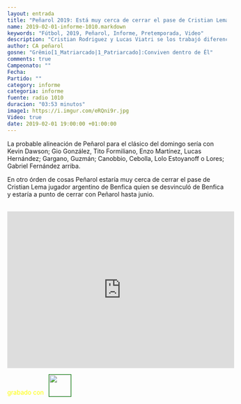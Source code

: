 ```yaml
---
layout: entrada
title: "Peñarol 2019: Está muy cerca de cerrar el pase de Cristian Lema, zaguero de Benfica"
name: 2019-02-01-informe-1010.markdown
keywords: "Fútbol, 2019, Peñarol, Informe, Pretemporada, Video"
description: "Cristian Rodriguez y Lucas Viatri se los trabajó diferenciados al principio de la semana y llegarían al clásico, el zaguero argentino Cristian Lema está muy cerca de firmar por Peñarol por seis meses"
author: CA peñarol
gosne: "Grêmio[1_Matriarcado|1_Patriarcado]:Conviven dentro de Êl"
comments: true
Campeonato: ""
Fecha:
Partido: ""
category: informe
categoria: informe
fuente: radio 1010
duracion: "03:53 minutos"
image1: https://i.imgur.com/eRQni9r.jpg
Video: true
date: 2019-02-01 19:00:00 +01:00:00
---
```


La probable alineación de Peñarol para el clásico del domingo sería con Kevin Dawson; Gio González, Tito Formiliano, Enzo Martínez, Lucas Hernández; Gargano, Guzmán; Canobbio, Cebolla, Lolo Estoyanoff o Lores; Gabriel Fernández arriba.

En otro órden de cosas Peñarol estaría muy cerca de cerrar el pase de Cristian Lema jugador argentino de Benfica quien se desvinculó de Benfica y estaría a punto de cerrar con Peñarol hasta junio.

<br>

<iframe width="521" height="360" src="https://www.youtube.com/embed/PQEZKChUTg0" frameborder="0" allow="accelerometer; autoplay; encrypted-media; gyroscope; picture-in-picture" allowfullscreen></iframe>

<span style="color:yellow;">grabado con</span> <a href="http://ffmpeg.org"><img src="{{ site.url }}/images/ffmpeg.png" width="50px" style="border:1px solid green;vertical-align: sub;margin-left:7px;"></a>
